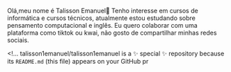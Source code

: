 Olá,meu nome é Talisson Emanuel👋
Tenho interesse em cursos de informática e cursos técnicos,
atualmente estou estudando sobre pensamento computacional e inglês.
Eu quero colaborar com uma plataforma como tiktok ou kwai,
não gosto de compartilhar minhas redes sociais.

<!...
talisson1emanuel/talisson1emanuel is a ✨ special ✨ repository because its `README.md` (this file) appears on your GitHub pr
